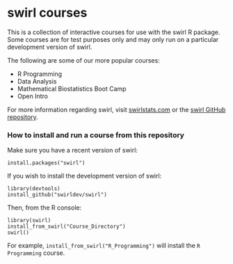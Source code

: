 swirl courses
=============

This is a collection of interactive courses for use with the swirl R package. Some courses are for test purposes only and may only run on a particular development version of swirl.

The following are some of our more popular courses: 

- R Programming
- Data Analysis
- Mathematical Biostatistics Boot Camp
- Open Intro

For more information regarding swirl, visit [swirlstats.com](http://swirlstats.com) or the [swirl GitHub repository](https://github.com/swirldev/swirl).

### How to install and run a course from this repository

Make sure you have a recent version of swirl:

```
install.packages("swirl")
```

If you wish to install the development version of swirl:

```
library(devtools)
install_github("swirldev/swirl")
```

Then, from the R console:

```
library(swirl)
install_from_swirl("Course_Directory")
swirl()
```

For example, `install_from_swirl("R_Programming")` will install the `R Programming` course.
